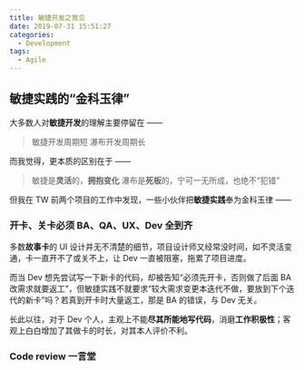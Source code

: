 ```yaml
---
title: 敏捷开发之我见
date: 2019-07-31 15:51:27
categories:
  - Development
tags:
  - Agile
---
```


## 敏捷实践的“金科玉律”

大多数人对**敏捷开发**的理解主要停留在 ——

> 敏捷开发周期短
> 瀑布开发周期长

而我觉得，更本质的区别在于 ——

> 敏捷是**灵活**的，**拥抱变化**
> 瀑布是**死板**的，宁可一无所成，也绝不“犯错”

但我在 TW 前两个项目的工作中发现，一些小伙伴把**敏捷实践**奉为金科玉律 ——

### 开卡、关卡必须 BA、QA、UX、Dev 全到齐

多数**故事卡**的 UI 设计并无不清楚的细节，项目设计师又经常没时间，如不灵活变通，卡一直开不了或关不上，让 Dev 一直被阻塞，拖累了项目进度。

而当 Dev 想先尝试写一下新卡的代码，却被告知“必须先开卡，否则做了后面 BA 改需求就要返工”，但敏捷实践不就要求“较大需求变更本迭代不做，要放到下个迭代的新卡”吗？若真到开卡时大量返工，那是 BA 的错误，与 Dev 无关。

长此以往，对于 Dev 个人，主观上不能**尽其所能地写代码**，消磨**工作积极性**；客观上白白增加了其做卡的时长，对其本人评价不利。

### Code review 一言堂
